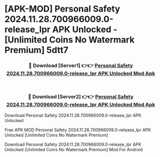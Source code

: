 # [APK-MOD] Personal Safety 2024.11.28.700966009.0-release_lpr APK Unlocked - [Unlimited Coins No Watermark Premium] 5dtt7



<div align="center">
<h3>🔴 Download [Server1] 👉👉 <a href="https://momento.my/?title=Personal_Safety_2024.11.28.700966009.0-release_lpr_APK_Unlocked">Personal Safety 2024.11.28.700966009.0-release_lpr APK Unlocked Mod Apk</a></h3><br>

<h3>🔴 Download [Server2] 👉👉 <a href="https://momento.my/?title=Personal_Safety_2024.11.28.700966009.0-release_lpr_APK_Unlocked">Personal Safety 2024.11.28.700966009.0-release_lpr APK Unlocked Mod Apk</a></h3>
</div>



Download Personal Safety 2024.11.28.700966009.0-release_lpr APK Unlocked 

Free APK MOD Personal Safety 2024.11.28.700966009.0-release_lpr APK Unlocked [Unlimited Coins No Watermark Premium]

Download Personal Safety 2024.11.28.700966009.0-release_lpr APK Unlocked [Unlimited Coins No Watermark Premium] Mod For Android
